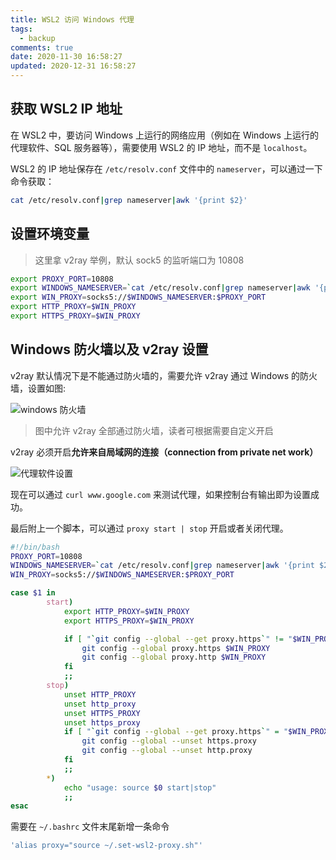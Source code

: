 ```yaml
---
title: WSL2 访问 Windows 代理
tags:
  - backup
comments: true
date: 2020-11-30 16:58:27
updated: 2020-12-31 16:58:27
---
```


## 获取 WSL2 IP 地址

在 WSL2 中，要访问 Windows 上运行的网络应用（例如在 Windows 上运行的代理软件、SQL 服务器等），需要使用 WSL2 的 IP 地址，而不是 `localhost`。

WSL2 的 IP 地址保存在 `/etc/resolv.conf` 文件中的 `nameserver`，可以通过一下命令获取：

```bash
cat /etc/resolv.conf|grep nameserver|awk '{print $2}'
```
## 设置环境变量

> 这里拿 v2ray 举例，默认 sock5 的监听端口为 10808

```bash
export PROXY_PORT=10808
export WINDOWS_NAMESERVER=`cat /etc/resolv.conf|grep nameserver|awk '{print $2}'`
export WIN_PROXY=socks5://$WINDOWS_NAMESERVER:$PROXY_PORT
export HTTP_PROXY=$WIN_PROXY
export HTTPS_PROXY=$WIN_PROXY
```

## Windows 防火墙以及 v2ray 设置

v2ray 默认情况下是不能通过防火墙的，需要允许 v2ray 通过 Windows 的防火墙，设置如图:

![windows 防火墙](https://i.loli.net/2020/12/31/DStfWsanH1E6wLJ.png)

> 图中允许 v2ray 全部通过防火墙，读者可根据需要自定义开启

v2ray 必须开启**允许来自局域网的连接（connection from private net work）**

![代理软件设置](https://i.loli.net/2020/11/30/vZ1EH96GKOnDQBI.png)

现在可以通过 `curl www.google.com` 来测试代理，如果控制台有输出即为设置成功。

最后附上一个脚本，可以通过 `proxy start | stop` 开启或者关闭代理。


```bash
#!/bin/bash
PROXY_PORT=10808
WINDOWS_NAMESERVER=`cat /etc/resolv.conf|grep nameserver|awk '{print $2}'`
WIN_PROXY=socks5://$WINDOWS_NAMESERVER:$PROXY_PORT

case $1 in
        start)
            export HTTP_PROXY=$WIN_PROXY
            export HTTPS_PROXY=$WIN_PROXY

            if [ "`git config --global --get proxy.https`" != "$WIN_PROXY" ]; then
                git config --global proxy.https $WIN_PROXY
                git config --global proxy.http $WIN_PROXY
            fi
            ;;
        stop)
            unset HTTP_PROXY
            unset http_proxy
            unset HTTPS_PROXY
            unset https_proxy
            if [ "`git config --global --get proxy.https`" = "$WIN_PROXY" ]; then
                git config --global --unset https.proxy
                git config --global --unset http.proxy
            fi
            ;;
        *)
            echo "usage: source $0 start|stop"
            ;;
esac
```

需要在 `~/.bashrc` 文件末尾新增一条命令

```bash
'alias proxy="source ~/.set-wsl2-proxy.sh"'
```